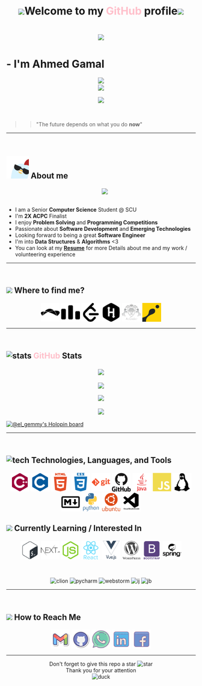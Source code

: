 

# <p align="center"><img src="https://media.giphy.com/media/LpDmM2wSt6Hm5fKJVa/giphy.gif" width="40"/>Welcome to my <span style="color:pink">GitHub</span> profile<img src="https://media.giphy.com/media/LpDmM2wSt6Hm5fKJVa/giphy.gif" width="40"/><br><br> <img src="https://media.giphy.com/media/bcKmIWkUMCjVm/giphy.gif" width="100"></p>

# - I'm **Ahmed Gamal**  

<p align="center">
    <img src="https://komarev.com/ghpvc/?username=AhmedGamal2212&color=red">
    <br>
    <a href="https://commits.top/egypt.html">
        <img src="https://en12si9ke02zgxr.m.pipedream.net">
    </a>
</p>


<p align="center">
  <a href="https://github.com/DenverCoder1/readme-typing-svg">
  <img src="https://readme-typing-svg.herokuapp.com?font='Hubballi'&color=d64b50&size=27&center=true&vCenter=true&width=500&height=100&lines=Software+Engineer;2X+ACPC+Finalist;Senior+Computer+Science+student;Problem+Solving+Coach"></a>
</p>

<br>

>> "The future depends on what you do **now**"


<hr>
<br>


<!-- About -->
## <picture> <img width="60px" src="icons/about me gif.webp"> </picture>  About me </p>


<img align="right" src="https://media.giphy.com/media/11EcsZWIcV4q2I/giphy.gif" width = 250px/>

<br><br>

<ul>
<li>I am a Senior <strong>Computer Science</strong> Student @ SCU</li>
<li> I'm <strong>2X ACPC</strong> Finalist</li> 

<li> I enjoy <strong>Problem Solving</strong> and <strong>Programming Competitions</strong></li>  

<li> Passionate about <strong>Software Development</strong> and <strong>Emerging Technologies</strong></li>

<li> Looking forward to being a great <strong>Software Engineer</strong></li>

<li> I'm into <strong>Data Structures</strong> & <strong>Algorithms</strong> <3 </li>

<li> You can look at my <a href="https://drive.google.com/file/d/1L5pdv_68AneukDozmZSMfJifGWYSyjoQ/view?usp=sharing" target="blank"><strong>Resume</strong></a> for more Details about me and my work / volunteering experience  </li>

</ul>

 

<hr>
<br>


<!-- platforms & where to find me -->
## <p><img src="https://media.giphy.com/media/zxAoODXqWnEU3lUlnD/giphy.gif" width="70px">  Where to find me? </p>

<p align="center">
<a href="https://www.topcoder.com/members/El_Gemmy"><img src="icons/topcoder.svg" width="50px" title="topcoder" alt="TopCoder"/></a>
  <a href="https://codeforces.com/profile/El_Gemmy"><img src="icons/codeforces.svg" alt="CodeForces" width="50px" title="codeforces"/></a>
	<a href="https://leetcode.com/ahmedgemy2212/"><img src="icons/leetcode.svg" alt="LeetCode" width="50px" title="leetcode"/></a>
	<a href="https://www.hackerrank.com/ahmedgemy2212"><img src="icons/hackerrank.svg" alt="HacerRank" width="50px" title="hackerrank"/></a>
    <a href="https://atcoder.jp/users/El_Gemmy"><img src="icons/atcoder.svg" alt="AtCoder" width="50px" title="atcoder"/></a>     
	<a href="https://www.codingame.com/profile/f700167aca9e8b68edd6f3acdd21b44c5349764"><img src="icons/codingame-1.svg" alt="Codingame" width="50px" title="codingame"></a>
</p>

<hr>
<br>


<!-- github stats and trophies -->
## <p><img src="https://media.giphy.com/media/IcnxGGAj0ubyB2r5M6/giphy.gif" alt="stats" width="50px"> <span style="color:pink">GitHub</span> Stats</p>


<p align="center">
    <a href="https://github.com/ahmedgamal2212">
    <img align="center" src="https://github-readme-stats.vercel.app/api/top-langs/?username=ahmedgamal2212&langs_count=5&layout=compact&theme=radical">
    </a>
    <br><br>
    <a href="https://github.com/ahmedgamal2212">
    <img align="center" src="https://github-readme-stats.vercel.app/api?username=ahmedgamal2212&show_icons=true&theme=radical" />
    </a>
    <br><br>
    <a href="https://github.com/ahmedgamal2212"><img src="https://github-readme-streak-stats.herokuapp.com?user=ahmedgamal2212&theme=radical&date_format=M%20j%5B%2C%20Y%5D"></a>
    <br><br>
    <a>
    <img src="https://github-profile-trophy.vercel.app/?username=ahmedgamal2212&theme=radical&no-frame=false&row=1&&margin-w=30&no-bg=true">
    </a>
</p>

[![@el_gemmy's Holopin board](https://holopin.io/api/user/board?user=el_gemmy)](https://holopin.io/@el_gemmy)

<hr>
<br> 

## <p> <img src="https://media.giphy.com/media/h1QmJxwoCr19BtTkGt/giphy.gif" alt="tech" title="tech" width="50px"> Technologies, Languages, and Tools </p>

<p align="center">
    <img src="tech-icons/cpp.svg" alt="cpp" width="50px" title="cpp">
    <img src="tech-icons/c.svg" alt="c" width="50px" title="c">
    <img src="tech-icons/html.svg" alt="html" width="50px" title="html">
    <img src="tech-icons/css.svg" alt="css" width="50px" title="css">
    <img src="tech-icons/git.svg" alt="git" width="50px" title="git">
    <img src="tech-icons/github.svg" alt="github" width="50px" title="github">
    <img src="tech-icons/java.svg" alt="java" width="50px" title="java">
    <img src="tech-icons/js.svg" alt="js" width="50px" title="js">
    <img src="tech-icons/linux.svg" alt="linux" width="50px" title="linux">
    <img src="tech-icons/md.svg" alt="md" width="50px" title="md">
    <img src="tech-icons/python.svg" alt="python" width="50px" title="python">
    <img src="tech-icons/ubuntu.svg" alt="ubuntu" width="50px" title="ubuntu">
    <img src="tech-icons/vscode.svg" alt="vscode" width="50px" title="vscode">
</p>

## <p><img src="https://media.giphy.com/media/Vbc33O3DoedXa0O6Pj/giphy.gif" width="50px"/> Currently Learning / Interested In</p> 



<p align="center">
    <img src="tech-icons/bash.svg" alt="bash" width="50px" title="bash">
    <img src="tech-icons/next.svg" alt="next" width="50px" title="next">
    <img src="tech-icons/node.svg" alt="node" width="50px" title="node">
    <img src="tech-icons/react.svg" alt="react" width="50px" title="react">
    <img src="tech-icons/vue.svg" alt="vue" width="50px" title="vue">
    <img src="tech-icons/wp.svg" alt="wp" width="50px" title="wp">
    <img src="tech-icons/bootstrap.svg" alt="bootstrap" width="50px" title="bootstrap">
    <img src="tech-icons/spring.svg" alt="spring" width="50px" title="spring">
</p>

<br>

<p align="center">
    <img src="https://media.giphy.com/media/yjSNYYnj9gAeUbSHr3/giphy.gif" alt="clion" title="clion" width="60px">
    <img src="https://media.giphy.com/media/cYU6YcPE5YlJxh6otp/giphy.gif" alt="pycharm" title="pycharm" width="60px">
    <img src="https://media.giphy.com/media/0ZKDGWWimlunrp82XU/giphy.gif" alt="webstorm" title="webstorm" width="60px">
    <img src="https://media.giphy.com/media/iJWXxAr2Za6EtN2Row/giphy.gif" alt="ij" title="ij" width="60px">
    <img src="https://media.giphy.com/media/ukzNjL2uvnKjQwiO96/giphy.gif" alt="jb" title="jb" width="100px">
</p>


<hr>
<br>

<!-- how to reach me -->
## <p><img src="https://media.giphy.com/media/feQRYLoruyjguhLjK1/giphy.gif" width="40px"> How to Reach Me </p>

<!-- -->
<p align="center">
	<a href="mailto:ahmedgamal.ssaleh@gmail.com"><img img src="icons/gmail2.svg" alt="Gmail" title="gmail" width="50px"/></a>
	<a href="https://github.com/ahmedgamal2212"><img src="icons/github.svg" alt="GitHub" title="github" width="50px"/></a>
	<a href="https://wa.me/021226384555"><img src="icons/whatsapp.svg" alt="Whatsapp" title="whatsapp" width="50px"/></a>
	<a href="https://www.linkedin.com/in/ahmedgamalssaleh/"><img src="icons/linkedin.svg" alt="LinkedIn" width="50px" title="linkedin"/></a>
	<a href="https://www.facebook.com/ahmed.ggamalssaleh"><img src="icons/Facebook.svg" alt="Facebook" title="facebook" width="50px"/></a>
</p>
<hr>


<!-- end -->
<p align="center" class="box" style="text-align:center">
    <p align="center">Don't forget to give this repo a star <img src="https://media.giphy.com/media/k9F6ZtOTEr4UGmt3H2/giphy.gif" width="40px" alt="star" title="star"><br> Thank you for your attention<br> <img src="https://media.giphy.com/media/3HbtyiV6otnLf4WHSN/giphy.gif" alt="duck" title="duck" width="300px"></p>
    
</p>
